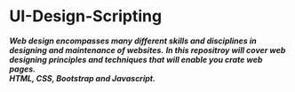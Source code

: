 # UI-Design-Scripting
**_Web design encompasses many different skills and disciplines in designing and maintenance of websites._**
**_In this repositroy will cover web designing principles and techniques that will enable you crate web pages._**<br>
**_HTML, CSS, Bootstrap and Javascript._**
